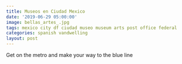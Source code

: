 ```yaml
---
title: Museos en Ciudad Mexico
date: '2019-06-29 05:00:00'
image: bellas_artes_.jpg
tags: mexico city df ciudad museo museum arts post office federal
categories: spanish vandwelling
layout: post
---
```


Get on the metro and make your way to the blue line
